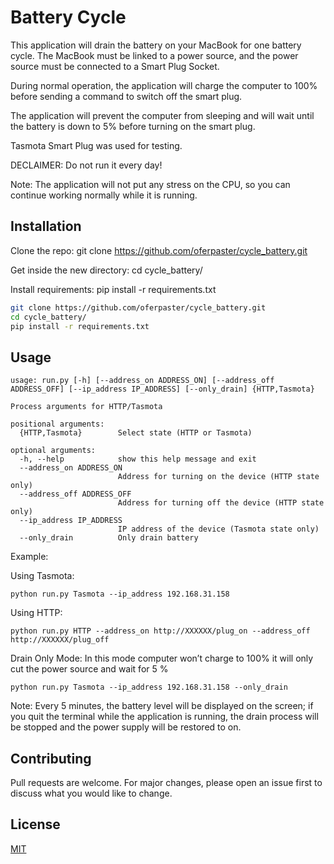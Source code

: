 # Battery Cycle

This application will drain the battery on your MacBook for one battery cycle.
The MacBook must be linked to a power source, and the power source must be connected to a Smart Plug Socket.

During normal operation, the application will charge the computer to 100% before sending a command to switch off the smart plug.

The application will prevent the computer from sleeping and will wait until the battery is down to 5% before turning on the smart plug.

Tasmota Smart Plug was used for testing.

DECLAIMER: Do not run it every day!

Note: The application will not put any stress on the CPU, so you can continue working normally while it is running. 

## Installation

Clone the repo:
git clone https://github.com/oferpaster/cycle_battery.git

Get inside the new directory:
cd cycle_battery/

Install requirements:
pip install -r requirements.txt

```bash
git clone https://github.com/oferpaster/cycle_battery.git
cd cycle_battery/
pip install -r requirements.txt
```

## Usage

```
usage: run.py [-h] [--address_on ADDRESS_ON] [--address_off ADDRESS_OFF] [--ip_address IP_ADDRESS] [--only_drain] {HTTP,Tasmota}

Process arguments for HTTP/Tasmota

positional arguments:
  {HTTP,Tasmota}        Select state (HTTP or Tasmota)

optional arguments:
  -h, --help            show this help message and exit
  --address_on ADDRESS_ON
                        Address for turning on the device (HTTP state only)
  --address_off ADDRESS_OFF
                        Address for turning off the device (HTTP state only)
  --ip_address IP_ADDRESS
                        IP address of the device (Tasmota state only)
  --only_drain          Only drain battery
```
Example:

Using Tasmota:
```
python run.py Tasmota --ip_address 192.168.31.158
```

Using HTTP:
```
python run.py HTTP --address_on http://XXXXXX/plug_on --address_off http://XXXXXX/plug_off
```

Drain Only Mode:
In this mode computer won’t charge to 100% it will only cut the power source and wait for 5 %
```
python run.py Tasmota --ip_address 192.168.31.158 --only_drain
```

Note: Every 5 minutes, the battery level will be displayed on the screen; if you quit the terminal while the application is running, the drain process will be stopped and the power supply will be restored to on.
## Contributing

Pull requests are welcome. For major changes, please open an issue first
to discuss what you would like to change.

## License

[MIT](https://choosealicense.com/licenses/mit/)